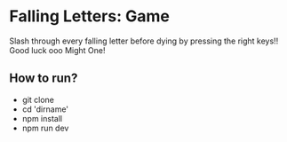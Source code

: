 <h1>Falling Letters: Game</h1>
Slash through every falling letter before dying by pressing the right keys!!
Good luck ooo Might One! 

<h2>How to run?</h2>
<ul>
  <li>git clone</li>
  <li>cd 'dirname'</li>
  <li>npm install</li>
  <li>npm run dev</li>
</ul>
